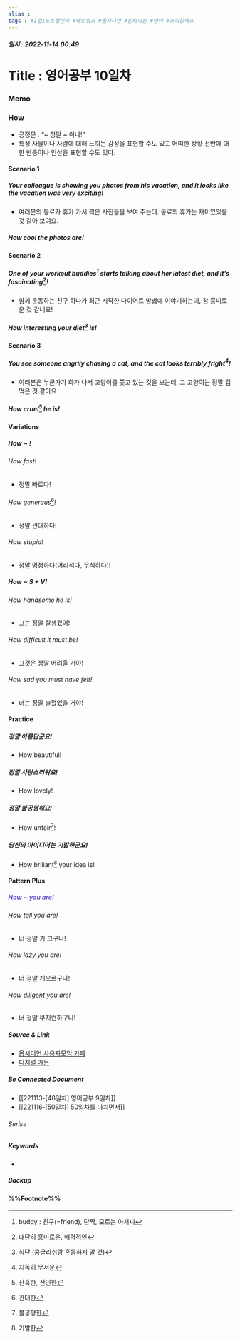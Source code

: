 ```yaml
---
alias : 
tags : #1일1노트챌린지 #네트워크 #옵시디언 #원바이원 #영어 #스피킹맥스
---
```


##### 일시 : 2022-11-14 00:49

# Title : 영어공부 10일차

### Memo

### How
- 긍정문 : “~ 정말 ~ 이네!”
- 특정 사물이나 사람에 대해 느끼는 감정을 표현할 수도 있고 어떠한 상황 전반에 대한 반응이나 인상을 표현할 수도 있다.

#### Scenario 1

##### Your colleague is showing you photos from his vacation, and it looks like the vacation was very exciting!
- 여러분의 동료가 휴가 가서 찍은 사진들을 보여 주는데. 동료의 휴가는 재미있었을 것 같아 보여요.

##### How cool the photos are!

#### Scenario 2

##### One of your workout buddies[^1] starts talking about her latest diet, and it’s fascinating[^2]!
- 함께 운동하는 친구 하나가 최근 시작한 다이어트 방법에 이야기하는데, 참 흥미로운 것 같네요!

##### How interesting your diet[^3] is!

#### Scenario 3

##### You see someone angrily chasing a cat, and the cat looks terribly fright[^4]!
- 여러분은 누군가가 화가 나서 고양이를 쫒고 있는 것을 보는데, 그 고양이는 정말 겁먹은 것 같아요.

##### How cruel[^5] he is!

#### Variations

##### How ~ !

###### How fast!
- 정말 빠르다!

###### How generous[^6]!
- 정말 관대하다!

###### How stupid!
- 정말 멍청하다(어리석다, 무식하다)!

##### How ~ S + V!

###### How handsome he is!
- 그는 정말 잘생겼어!

###### How difficult it must be!
- 그것은 정말 어려울 거야!

###### How sad you must have felt!
- 너는 정말 슬펐었을 거야!

#### Practice

##### 정말 아름답군요!
- How beautiful!

##### 정말 사랑스러워요!
- How lovely!

##### 정말 불공평해요!
- How unfair[^7]!

##### 당신의 아이디어는 기발하군요!
- How briliant[^8] your idea is!

#### Pattern Plus

##### <font color="SlateBlue">How ~ you are!</font>

###### How tall you are!
- 너 정말 키 크구나!

###### How lazy you are!
- 너 정말 게으르구나!

###### How diligent you are!
- 너 정말 부지런하구나!

##### Source & Link
- [옵시디언 사용자모임 카페](https://cafe.naver.com/obsidianary/2427)
- [디지털 가든](https://chunghasull.netlify.app/221114-49일차-영어공부-10일차)

##### Be Connected Document
- [[221113-[48일차] 영어공부 9일차]]
- [[221116-[50일차] 50일차를 마치면서]]

###### Serise


##### Keywords
- 

##### Backup


#### %%Footnote%%

[^1]: buddy : 친구(=friend), 단짝, 모르는 아저씨
[^2]: 대단히 흥미로운, 매력적인
[^3]: 식단 (콩글리쉬랑 혼동하지 말 것)
[^4]: 지독히 무서운
[^5]: 잔혹한, 잔인한
[^6]: 관대한
[^7]: 불공평한
[^8]: 기발한